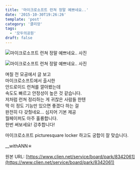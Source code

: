 ```yaml
---
title: '마이크로소프트 런쳐 정말 예쁘네요..'
date: '2015-10-30T19:26:26'
template: 'post'
category: '클리앙'
tags: 
  - '모두의공원'
draft: false
---
```


![마이크로소프트 런쳐 정말 예쁘네요.. 사진](https://cdn.clien.net/web/api/file/F01/4587074/f2724a327e9d48449a8.PNG?w=780&h=30000)

![마이크로소프트 런쳐 정말 예쁘네요.. 사진](https://cdn.clien.net/web/api/file/F01/4587075/45dd84c95b0447f78ee.PNG?w=780&h=30000)

며칠 전 모공에서 글 보고  
마이크로소프트에서 출시한  
안드로이드 런쳐를 깔아봤는데  
속도도 빠르고 안정성이 높은 것 같습니다.  
저처럼 런쳐 정리하는 게 귀찮은 사람들 한텐  
딱 이 정도 기능만 있으면 좋겠다 하는 걸  
완전히 다 갖췄네요... 심지어 기본 제공  
월페이퍼도 아주 훌륭합니다.  
한번 써보세요! 강추합니다!  
  
마이크로소프트 picturesquare locker 하고도 궁합이 잘 맞습니다.  
  
\_\_withANN＊

원본 URL: [https://www.clien.net/service/board/park/8342061](https://www.clien.net/service/board/park/8342061)